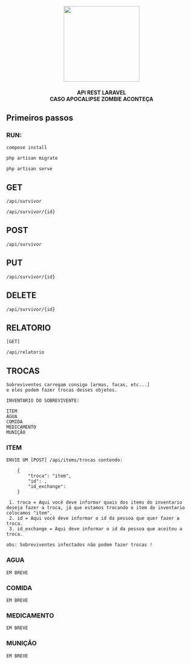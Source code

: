 <p align="center"><a href="https://laravel.com" target="_blank"><img src="https://icon-library.com/images/zombie-icon-png/zombie-icon-png-18.jpg" width="200"></a></p>

<h4 align="center">
API REST LARAVEL <br> CASO APOCALIPSE ZOMBIE ACONTEÇA
</h4>

## Primeiros passos
### RUN:
```
compose install
```
```
php artisan migrate
```
```
php artisan serve
```
## GET
```
/api/survivor
```
```
/api/survivor/{id}
```
## POST
```
/api/survivor
```
## PUT
```
/api/survivor/{id}
```
## DELETE
```
/api/survivor/{id}
```

## RELATORIO
```
[GET]

/api/relatorio
```

## TROCAS
```
Sobreviventes carregam consigo [armas, facas, etc...]
e eles podem fazer trocas desses objetos.
```

```
INVENTARIO DO SOBREVIVENTE:

ITEM
ÁGUA
COMIDA
MEDICAMENTO
MUNIÇÃO
```
### ITEM
```
ENVIE UM [POST] /api/items/trocas contendo:

    {
        "troca": "item",
        "id": ,
        "id_exchange": 
    } 
  
 1. troca = Aqui você deve informar quais dos items do inventario deseja fazer a troca, já que estamos trocando o item do inventario colocamos "item".
 2. id = Aqui você deve informar o id da pessoa que quer fazer a troca.
 3. id_exchange = Aqui deve informar o id da pessoa que aceitou a troca.

```

```
obs: Sobreviventes infectados não podem fazer trocas !
```
### AGUA
```
EM BREVE
```
### COMIDA
```
EM BREVE
```
### MEDICAMENTO
```
EM BREVE
```
### MUNIÇÃO
```
EM BREVE
```


